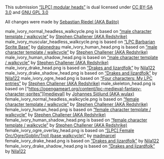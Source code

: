 This submission [“[LPC] modular heads”][modhead] is dual licensed under [CC BY-SA 3.0][cc] and [GNU GPL 3.0][gpl]

All changes were made by [Sebastian Riedel (AKA Baŝto)][basxto]

male_ivory_normal_headless_walkcycle.png is based on [“male character template / walkcycle”][lpcbase] by [Stephen Challener (AKA Redshrike)][redshrike]
male_ivory_muscular_headless_walkcycle.png is based on [“LPC Barbarian Sprite Base”][barbarian] by [dalonedrau][dalonedrau]
male_ivory_human_head.png is based on [“male character template / walkcycle”][lpcbase] by [Stephen Challener (AKA Redshrike)][redshrike]
male_ivory_human_shadow_head.png is based on [“male character template / walkcycle”][lpcbase] by [Stephen Challener (AKA Redshrike)][redshrike]
male_ivory_drake_head.png is based on [“Drakes and lizardfolk”][drakes] by [Nila122][nila122]
male_ivory_drake_shadow_head.png is based on [“Drakes and lizardfolk”][drakes] by [Nila122][nila122]
male_ivory_ogre_head.png is based on [“Four characters: My LPC entries”][4chars] by [Stephen Challener (AKA Redshrike)][redshrike]
male_skeleton_head.png is based on [“https://opengameart.org/content/lpc-medieval-fantasy-character-sprites”][medieval] by [Johannes Sjölund (AKA wulax)][wulax]
female_ivory_normal_headless_walkcycle.png is based on [“female character template / walkcycle”][lpcbase] by [Stephen Challener (AKA Redshrike)][redshrike]
female_ivory_human_head.png is based on [“female character template / walkcycle”][lpcbase] by [Stephen Challener (AKA Redshrike)][redshrike]
female_ivory_human_shadow_head.png is based on [“female character template / walkcycle”][lpcbase] by [Stephen Challener (AKA Redshrike)][redshrike]
female_ivory_ogre_overlay_head.png is based on [“[LPC] Female Orc/Ogre/Goblin/Troll (base walkcycle)”][femorc] by [madmarcel][madmarcel]
female_ivory_drake_head.png is based on [“Drakes and lizardfolk”][drakes] by [Nila122][nila122]
female_ivory_drake_shadow_head.png is based on [“Drakes and lizardfolk”][drakes] by [Nila122][nila122]

[modhead]: https://opengameart.org/content/lpc-modular-heads
[lpcbase]: http://lpc.opengameart.org/static/lpc-style-guide/assets.html
[drakes]: https://opengameart.org/content/drakes-and-lizardfolk
[4chars]: https://opengameart.org/content/four-characters-my-lpc-entries
[femorc]: https://opengameart.org/content/lpc-female-orcogregoblintroll-base-walkcycle
[medieval]: https://opengameart.org/content/lpc-medieval-fantasy-character-sprites
[barbarian]: https://opengameart.org/content/lpc-barbarian-sprite-base

[basxto]: https://opengameart.org/users/ba%C5%9Dto
[redshrike]: https://opengameart.org/users/redshrike
[nila122]: https://opengameart.org/users/nila122
[madmarcel]: https://opengameart.org/users/madmarcel
[wulax]: https://opengameart.org/users/wulax
[dalonedrau]: https://opengameart.org/users/dalonedrau

[cc]: https://creativecommons.org/licenses/by-sa/3.0/
[gpl]: https://www.gnu.org/licenses/gpl-3.0.html